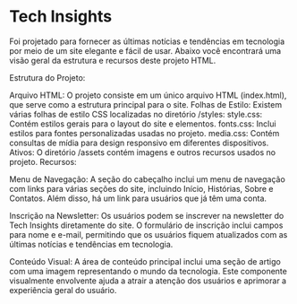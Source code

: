 # Tech Insights

Foi projetado para fornecer as últimas notícias e tendências em tecnologia por meio de um site elegante e fácil de usar. Abaixo você encontrará uma visão geral da estrutura e recursos deste projeto HTML.

Estrutura do Projeto:

Arquivo HTML: O projeto consiste em um único arquivo HTML (index.html), que serve como a estrutura principal para o site.
Folhas de Estilo: Existem várias folhas de estilo CSS localizadas no diretório /styles:
style.css: Contém estilos gerais para o layout do site e elementos.
fonts.css: Inclui estilos para fontes personalizadas usadas no projeto.
media.css: Contém consultas de mídia para design responsivo em diferentes dispositivos.
Ativos: O diretório /assets contém imagens e outros recursos usados no projeto.
Recursos:

Menu de Navegação: A seção do cabeçalho inclui um menu de navegação com links para várias seções do site, incluindo Início, Histórias, Sobre e Contatos. Além disso, há um link para usuários que já têm uma conta.

Inscrição na Newsletter: Os usuários podem se inscrever na newsletter do Tech Insights diretamente do site. O formulário de inscrição inclui campos para nome e e-mail, permitindo que os usuários fiquem atualizados com as últimas notícias e tendências em tecnologia.

Conteúdo Visual: A área de conteúdo principal inclui uma seção de artigo com uma imagem representando o mundo da tecnologia. Este componente visualmente envolvente ajuda a atrair a atenção dos usuários e aprimorar a experiência geral do usuário.

